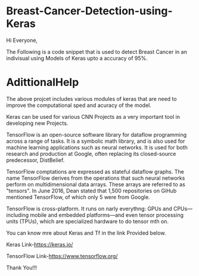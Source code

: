 # Breast-Cancer-Detection-using-Keras

Hi Everyone,

The Following is a code snippet that is used to detect Breast Cancer in an indivisual using Models of Keras upto a accuracy of 95%.

# AdittionalHelp

The above projcet includes various modules of keras that are need to improve the computational sped and acuracy of the model.

Keras can be used for various CNN Projects as a very important tool in developing new Projects.

TensorFlow is an open-source software library for dataflow programming across a range of tasks. It is a symbolic math library, and is also used for machine learning applications such as neural networks. It is used for both research and production at Google, often replacing its closed-source predecessor, DistBelief.

TensorFlow comptations are expressed as stateful dataflow graphs. The name TensorFlow derives from the operations that such neural networks perform on multidimensional data arrays. These arrays are referred to as "tensors". In June 2016, Dean stated that 1,500 repositories on GiHub mentioned TensorFlow, of which only 5 were from Google.

TensorFlow is cross-platform. It runs on narly everythng: GPUs and CPUs—including mobile and embedded platforms—and even tensor processing units (TPUs), which are specialized hardware to do tensor mth on.


You can know mre about Keras and Tf in the link Provided below.

Keras Link-https://keras.io/

TensorFlow Link-https://www.tensorflow.org/

Thank You!!!

